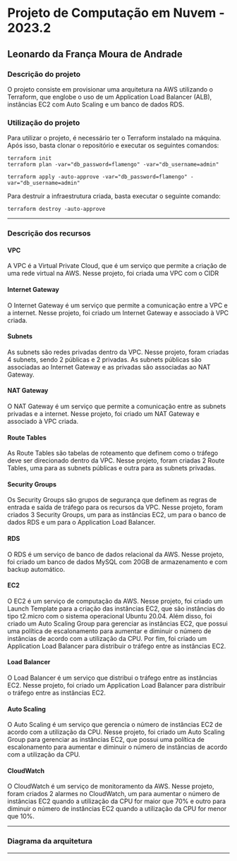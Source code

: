 <!-- terraform {
  required_providers {
    aws = {
      source  = "hashicorp/aws"
      version = "~> 4.16"
    }
  }

  backend "s3" {
    bucket  = "leofmandradebucket"
    key     = "leo-terraform.tfstate"
    region  = "us-east-1"
    encrypt = true
  }

  required_version = ">= 1.2.0"
}

provider "aws" {
  region = var.aws_region
}


data "aws_availability_zones" "available" {
  state = "available"
}



#######
# VPC #
#######
resource "aws_vpc" "vpc" {
  cidr_block           = var.vpc_cidr_block
  enable_dns_hostnames = true
  enable_dns_support   = true

  tags = {
    Name = "vpc-terraform"
  }
}



###########
# Gateway #
###########
resource "aws_internet_gateway" "internet_gw" {
  vpc_id = aws_vpc.vpc.id

  tags = {
    Name = "internet_gw-terraform"
  }
}



###########
# Subnets #
###########
resource "aws_subnet" "private_subnet_leo_1" {
  vpc_id                  = aws_vpc.vpc.id
  cidr_block              = "10.0.1.96/27"
  map_public_ip_on_launch = false
  availability_zone       = "us-east-1b"
}

resource "aws_subnet" "private_subnet_leo_2" {
  vpc_id                  = aws_vpc.vpc.id
  cidr_block              = "10.0.1.128/27"
  map_public_ip_on_launch = false
  availability_zone       = "us-east-1c"
}

resource "aws_subnet" "public_subnet_leo_1" {
  vpc_id                  = aws_vpc.vpc.id
  cidr_block              = "10.0.0.96/27"
  map_public_ip_on_launch = true
  availability_zone       = "us-east-1a"
}

resource "aws_subnet" "public_subnet_leo_2" {
  vpc_id                  = aws_vpc.vpc.id
  cidr_block              = "10.0.0.128/27"
  map_public_ip_on_launch = true
  availability_zone       = "us-east-1b"
}



##########
# ROUTES #
##########
resource "aws_route_table" "private_route" {
  vpc_id = aws_vpc.vpc.id

  route {
    cidr_block     = "0.0.0.0/0"
    nat_gateway_id = aws_nat_gateway.nat_gateway.id
  }
}

resource "aws_route_table" "public_route" {
  vpc_id = aws_vpc.vpc.id

  route {
    cidr_block = "0.0.0.0/0"
    gateway_id = aws_internet_gateway.internet_gw.id
  }
}

resource "aws_route_table_association" "route_private1" {
  subnet_id      = aws_subnet.private_subnet_leo_1.id
  route_table_id = aws_route_table.private_route.id
}

resource "aws_route_table_association" "route_private2" {
  subnet_id      = aws_subnet.private_subnet_leo_2.id
  route_table_id = aws_route_table.private_route.id
}

resource "aws_route_table_association" "route_public1" {
  subnet_id      = aws_subnet.public_subnet_leo_1.id
  route_table_id = aws_route_table.public_route.id
}

resource "aws_route_table_association" "route_public2" {
  subnet_id      = aws_subnet.public_subnet_leo_2.id
  route_table_id = aws_route_table.public_route.id
}



###################
# SECURITY GROUPS #
###################
resource "aws_security_group" "rds_instances" {
  name        = "rds_instances"
  description = "Security group para instancias RDS"
  vpc_id      = aws_vpc.vpc.id

  ingress {
    description     = "Permite trafego MySQL"
    from_port       = 3306
    to_port         = 3306
    protocol        = "tcp"
    security_groups = [aws_security_group.ec2_instancias.id]
  }

  tags = {
    Name = "rds_instances_sg"
  }
}

resource "aws_security_group" "lb_instances" {
  name        = "lb_instances"
  description = "Security group para instancias LB"
  vpc_id      = aws_vpc.vpc.id

  ingress {
    description      = "Permite trafego HTTP"
    from_port        = 80
    to_port          = 80
    protocol         = "tcp"
    ipv6_cidr_blocks = ["::/0"]
    cidr_blocks      = ["0.0.0.0/0"]
  }

  ingress {
    description      = "Permite trafego ssh"
    from_port        = 22
    to_port          = 22
    protocol         = "tcp"
    ipv6_cidr_blocks = ["::/0"]
    cidr_blocks      = ["0.0.0.0/0"]
  }

  ingress {
    description      = "Permite trafego https"
    from_port        = 443
    to_port          = 443
    protocol         = "tcp"
    ipv6_cidr_blocks = ["::/0"]
    cidr_blocks      = ["0.0.0.0/0"]
  }

  egress {
    from_port   = 0
    to_port     = 0
    protocol    = "-1"
    cidr_blocks = ["0.0.0.0/0"]
  }

  tags = {
    Name = "lb_instances_sg"
  }
}

resource "aws_security_group" "ec2_instancias" {
  name        = "ec2_instancias"
  description = "Security group para instancias EC2"
  vpc_id      = aws_vpc.vpc.id

  ingress {
    from_port   = 80
    to_port     = 80
    protocol    = "tcp"
    cidr_blocks = ["0.0.0.0/0"]
  }

  ingress {
    from_port   = 22
    to_port     = 22
    protocol    = "tcp"
    cidr_blocks = ["0.0.0.0/0"]
  }

  egress {
    from_port   = 0
    to_port     = 0
    protocol    = "-1"
    cidr_blocks = ["0.0.0.0/0"]
  }

  tags = {
    Name = "ec2_instancias_sg"
  }
}



################
# DATABASE RDS #
################
resource "aws_db_instance" "db" {
  allocated_storage      = var.settings.database.allocated_storage
  engine                 = var.settings.database.engine
  engine_version         = var.settings.database.engine_version
  instance_class         = var.settings.database.instance_class
  storage_type           = "gp2"
  db_name                = "projeto"
  username               = "admin"
  password               = "flamengo"
  db_subnet_group_name   = aws_db_subnet_group.db_subnet_group.name
  vpc_security_group_ids = [aws_security_group.rds_instances.id]
  skip_final_snapshot    = var.settings.database.skip_final_snapshot
  publicly_accessible    = false
  parameter_group_name   = "default.mysql5.7"

  backup_window           = "02:00-03:00"
  backup_retention_period = 7
  maintenance_window      = "Mon:03:00-Mon:04:00"

  multi_az = true
}

resource "aws_db_subnet_group" "db_subnet_group" {
  name        = "new_db_subnet_group"
  description = "DB subnet group"
  subnet_ids  = [aws_subnet.private_subnet_leo_1.id, aws_subnet.private_subnet_leo_2.id]
  tags = {
    Name = "leo_db_subnet_group"
  }
}



#################
# EC2 INSTANCES #
#################
data "aws_ami" "ubuntu" {
  most_recent = true
  owners      = ["099720109477"]

  filter {
    name   = "name"
    values = ["ubuntu/images/hvm-ssd/ubuntu-focal-20.04-amd64-server-*"]
  }
  filter {
    name   = "virtualization-type"
    values = ["hvm"]
  }
}

resource "aws_key_pair" "my_key_pair" {
  key_name   = "my_key_pair"
  public_key = file("tutorial_kp.pub")
}



################
# ELASTIC IP'S #
################
resource "aws_eip" "ip_elastic" {
  depends_on = [aws_internet_gateway.internet_gw]
  vpc        = true
}

resource "aws_nat_gateway" "nat_gateway" {
  allocation_id = aws_eip.ip_elastic.id
  subnet_id     = aws_subnet.public_subnet_leo_1.id
  tags = {
    Name = "nat gateway pra subnets privadas"
  }

  depends_on = [aws_internet_gateway.internet_gw]
}



#################
# LOAD BALANCER #
#################
resource "aws_lb" "lb" {
  name               = "terraform-lb-leo"
  internal           = false
  load_balancer_type = "application"
  security_groups    = [aws_security_group.lb_instances.id]
  subnets            = [aws_subnet.public_subnet_leo_1.id, aws_subnet.public_subnet_leo_2.id]
  depends_on         = [aws_internet_gateway.internet_gw]

  tags = {
    Name = "terraform-lb-leo"
  }
}

resource "aws_lb_target_group" "tg" {
  name     = "terraform-lb-leo-tg"
  port     = 80
  protocol = "HTTP"
  vpc_id   = aws_vpc.vpc.id

  health_check {
    healthy_threshold   = 5
    unhealthy_threshold = 2
    timeout             = 5
    interval            = 10
    path                = "/docs"
    protocol            = "HTTP"
  }

  tags = {
    Name = "terraform-lb-leo-tg"
  }
}

resource "aws_lb_listener" "listener" {
  load_balancer_arn = aws_lb.lb.arn
  port              = 80
  protocol          = "HTTP"

  default_action {
    target_group_arn = aws_lb_target_group.tg.arn
    type             = "forward"
  }
}


######################
# AUTO SCALING GROUP #
######################
resource "aws_launch_template" "launch_template" {
  name_prefix   = "terraform-leo-launch-template"
  image_id      = data.aws_ami.ubuntu.id
  instance_type = "t2.micro"
  user_data = base64encode(<<-EOF
    #!/bin/bash
    export DEBIAN_FRONTEND=noninteractive
    
    sudo apt-get update
    sudo apt-get install -y python3-pip python3-venv git

    # Criação do ambiente virtual e ativação
    python3 -m venv /home/ubuntu/myappenv
    source /home/ubuntu/myappenv/bin/activate

    # Clonagem do repositório da aplicação
    git clone https://github.com/ArthurCisotto/aplicacao_projeto_cloud.git /home/ubuntu/myapp

    # Instalação das dependências da aplicação
    pip install -r /home/ubuntu/myapp/requirements.txt

    sudo apt-get install -y uvicorn
 
    # Configuração da variável de ambiente para o banco de dados
    export DATABASE_URL="mysql+pymysql://admin:flamengo@${aws_db_instance.db.endpoint}/projeto"

    cd /home/ubuntu/myapp
    # Inicialização da aplicação
    uvicorn main:app --host 0.0.0.0 --port 80 
  EOF
  )

  network_interfaces {
    security_groups             = [aws_security_group.ec2_instancias.id]
    associate_public_ip_address = true
    subnet_id                   = aws_subnet.public_subnet_leo_1.id
  }

  tag_specifications {
    resource_type = "instance"
    tags = {
      Name = "terraform-leo-launch-template"
    }
  }
}

resource "aws_autoscaling_group" "asg" {
  name             = "terraform-leo-asg"
  desired_capacity = 1
  max_size         = 1
  min_size         = 1

  launch_template {
    id      = aws_launch_template.launch_template.id
    version = "$Latest"
  }

  vpc_zone_identifier = [aws_subnet.public_subnet_leo_1.id]
  target_group_arns   = [aws_lb_target_group.tg.arn]

  tag {
    key                 = "Name"
    value               = "terraform-leo-asg"
    propagate_at_launch = true
  }
}

resource "aws_autoscaling_attachment" "asg_attachment" {
  autoscaling_group_name = aws_autoscaling_group.asg.name
  lb_target_group_arn    = aws_lb_target_group.tg.arn
}

resource "aws_cloudwatch_metric_alarm" "alarm_cpu" {
  alarm_name          = "terraform-leo-alarm-cpu"
  comparison_operator = "GreaterThanOrEqualToThreshold"
  evaluation_periods  = "1"
  metric_name         = "CPUUtilization"
  namespace           = "AWS/EC2"
  period              = "60"
  statistic           = "Average"
  threshold           = "70"
  ok_actions          = [aws_autoscaling_policy.scale_down_policy.arn]
  alarm_actions       = [aws_autoscaling_policy.scale_up_policy.arn]
  dimensions = {
    AutoScalingGroupName = aws_autoscaling_group.asg.name
  }
}

resource "aws_cloudwatch_metric_alarm" "alarm_cpu_low" {
  alarm_name          = "terraform-leo-alarm-cpu-low"
  comparison_operator = "LessThanOrEqualToThreshold"
  evaluation_periods  = "1"
  metric_name         = "CPUUtilization"
  namespace           = "AWS/EC2"
  period              = "60"
  statistic           = "Average"
  threshold           = "10"
  ok_actions          = [aws_autoscaling_policy.scale_up_policy.arn]
  alarm_actions       = [aws_autoscaling_policy.scale_down_policy.arn]
  dimensions = {
    AutoScalingGroupName = aws_autoscaling_group.asg.name
  }
}

resource "aws_autoscaling_policy" "scale_up_policy" {
  name                   = "terraform-leo-scale-up-policy"
  scaling_adjustment     = 1
  adjustment_type        = "ChangeInCapacity"
  cooldown               = 300
  autoscaling_group_name = aws_autoscaling_group.asg.name
}

resource "aws_autoscaling_policy" "scale_down_policy" {
  name                   = "terraform-leo-scale-down-policy"
  scaling_adjustment     = -1
  adjustment_type        = "ChangeInCapacity"
  cooldown               = 300
  autoscaling_group_name = aws_autoscaling_group.asg.name
} -->


# Projeto de Computação em Nuvem - 2023.2
## Leonardo da França Moura de Andrade

### Descrição do projeto
O projeto consiste em provisionar uma arquitetura na AWS utilizando o Terraform, que englobe o uso de um Application Load Balancer (ALB), instâncias EC2 com Auto Scaling e um banco de dados RDS.


### Utilização do projeto
Para utilizar o projeto, é necessário ter o Terraform instalado na máquina. Após isso, basta clonar o repositório e executar os seguintes comandos:
```
terraform init
terraform plan -var="db_password=flamengo" -var="db_username=admin"
```
```
terraform apply -auto-approve -var="db_password=flamengo" -var="db_username=admin"
```

Para destruir a infraestrutura criada, basta executar o seguinte comando:
```
terraform destroy -auto-approve 
```

----

### Descrição dos recursos
#### VPC
A VPC é a Virtual Private Cloud, que é um serviço que permite a criação de uma rede virtual na AWS. Nesse projeto, foi criada uma VPC com o CIDR 

#### Internet Gateway
O Internet Gateway é um serviço que permite a comunicação entre a VPC e a internet. Nesse projeto, foi criado um Internet Gateway e associado à VPC criada.

#### Subnets
As subnets são redes privadas dentro da VPC. Nesse projeto, foram criadas 4 subnets, sendo 2 públicas e 2 privadas. As subnets públicas são associadas ao Internet Gateway e as privadas são associadas ao NAT Gateway.

#### NAT Gateway
O NAT Gateway é um serviço que permite a comunicação entre as subnets privadas e a internet. Nesse projeto, foi criado um NAT Gateway e associado à VPC criada.

#### Route Tables
As Route Tables são tabelas de roteamento que definem como o tráfego deve ser direcionado dentro da VPC. Nesse projeto, foram criadas 2 Route Tables, uma para as subnets públicas e outra para as subnets privadas.

#### Security Groups
Os Security Groups são grupos de segurança que definem as regras de entrada e saída de tráfego para os recursos da VPC. Nesse projeto, foram criados 3 Security Groups, um para as instâncias EC2, um para o banco de dados RDS e um para o Application Load Balancer.

#### RDS
O RDS é um serviço de banco de dados relacional da AWS. Nesse projeto, foi criado um banco de dados MySQL com 20GB de armazenamento e com backup automático.

#### EC2
O EC2 é um serviço de computação da AWS. Nesse projeto, foi criado um Launch Template para a criação das instâncias EC2, que são instâncias do tipo t2.micro com o sistema operacional Ubuntu 20.04. Além disso, foi criado um Auto Scaling Group para gerenciar as instâncias EC2, que possui uma política de escalonamento para aumentar e diminuir o número de instâncias de acordo com a utilização da CPU. Por fim, foi criado um Application Load Balancer para distribuir o tráfego entre as instâncias EC2.

#### Load Balancer
O Load Balancer é um serviço que distribui o tráfego entre as instâncias EC2. Nesse projeto, foi criado um Application Load Balancer para distribuir o tráfego entre as instâncias EC2.

#### Auto Scaling 
O Auto Scaling é um serviço que gerencia o número de instâncias EC2 de acordo com a utilização da CPU. Nesse projeto, foi criado um Auto Scaling Group para gerenciar as instâncias EC2, que possui uma política de escalonamento para aumentar e diminuir o número de instâncias de acordo com a utilização da CPU.

#### CloudWatch
O CloudWatch é um serviço de monitoramento da AWS. Nesse projeto, foram criados 2 alarmes no CloudWatch, um para aumentar o número de instâncias EC2 quando a utilização da CPU for maior que 70% e outro para diminuir o número de instâncias EC2 quando a utilização da CPU for menor que 10%.

----

### Diagrama da arquitetura



----




